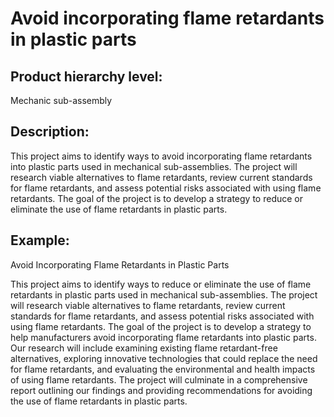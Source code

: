 # Avoid incorporating flame retardants in plastic parts

## Product hierarchy level:
Mechanic sub-assembly

## Description:
This project aims to identify ways to avoid incorporating flame retardants into plastic parts used in mechanical sub-assemblies. The project will research viable alternatives to flame retardants, review current standards for flame retardants, and assess potential risks associated with using flame retardants. The goal of the project is to develop a strategy to reduce or eliminate the use of flame retardants in plastic parts.

## Example:
Avoid Incorporating Flame Retardants in Plastic Parts

This project aims to identify ways to reduce or eliminate the use of flame retardants in plastic parts used in mechanical sub-assemblies. The project will research viable alternatives to flame retardants, review current standards for flame retardants, and assess potential risks associated with using flame retardants. The goal of the project is to develop a strategy to help manufacturers avoid incorporating flame retardants into plastic parts. Our research will include examining existing flame retardant-free alternatives, exploring innovative technologies that could replace the need for flame retardants, and evaluating the environmental and health impacts of using flame retardants. The project will culminate in a comprehensive report outlining our findings and providing recommendations for avoiding the use of flame retardants in plastic parts.
